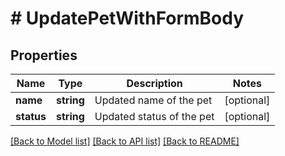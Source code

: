 # # UpdatePetWithFormBody

## Properties

Name | Type | Description | Notes
------------ | ------------- | ------------- | -------------
**name** | **string** | Updated name of the pet | [optional] 
**status** | **string** | Updated status of the pet | [optional] 

[[Back to Model list]](../../README.md#documentation-for-models) [[Back to API list]](../../README.md#documentation-for-api-endpoints) [[Back to README]](../../README.md)


